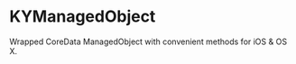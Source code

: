 KYManagedObject
===============

Wrapped CoreData ManagedObject with convenient methods for iOS &amp; OS X.
